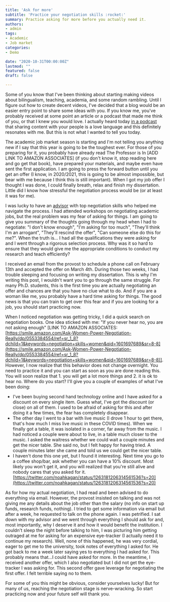```yaml
---
title: 'Ask for more'
subtitle: 'Practice your negotiation skills :rocket:'
summary: Practice asking for more before you actually need it.
authors:
- admin
tags:
- Academic
- Job market
categories:
- Demo

date: "2020-10-31T00:00:00Z"
lastmod: ""
featured: false
draft: false

---
```


Some of you know that I've been thinking about starting making videos about bilingualism, teaching, academia, and some random rambling. Until I figure out how to create decent videos, I've decided that a blog would be an easier entry point to share some ideas with you. If you know me, you've probably received at some point an article or a podcast that made me think of you, or that I knew you would love. I actually heard today [in a podcast](https://open.spotify.com/episode/7xu4GyWbpKJJvqrz8JVhrU?si=W7kVj48QRQyIOHvRUvCBqA) that sharing content with your people is a love language and this definitely resonates with me. But this is not what I wanted to tell you today.

The academic job market season is starting and I'm not telling you anything new if I say that this year is going to be the toughest ever. For those of you preparing for it, you probably have already read The Professor is In [ADD LINK TO AMAZON ASSOCIATES] (if you don't know it, stop reading here and go get that book), have prepared your materials, and maybe even have sent the first application. I am going to press the forward button until you get an offer (I know, in 2020/2021, this is going to be almost impossible, but bear with me because I think this is still important). When I got my job offer I thought I was done, I could finally breath, relax and finish my dissertation. Little did I know how stressful the negotiation process would be (or at least it was for me). 

I was lucky to have an [advisor](https://span-port.rutgers.edu/faculty/452-nuria-sagarra) with top negotiation skills who helped me navigate the process. I had attended workshops on negotiating academic jobs, but the real problem was my fear of asking for things. I am going to give you summary of the thoughts going through my head when I had to negotiate: "I don't know enough", "I'm asking for too much", "They'll think I'm an arrogant", "They'll rescind the offer", "Can someone else do this for me?". When the truth is... I had all the qualifications they were asking for and I went through a rigorous selection process. Why was it so hard to ensure that they would give me the appropriate conditions to conduct my research and teach efficiently? 

I received an email from the provost to schedule a phone call on February 13th and accepted the offer on March 4th. During those two weeks, I had trouble sleeping and focusing on writing my dissertation. This is why I'm writing this post, I wouldn't want you to go through the same struggle. For many Ph.D. students, this is the first time you are actually negotiating an offer and chances are that you have no clue what to do. And if you are a woman like me, you probably have a hard time asking for things. The good news is that you can train to get over this fear and if you are looking for a job, you should start practicing now. 

When I noticed negotiation was getting tricky, I did a quick search on negotiation books. One idea sticked with me: "If you never hear no, you are not asking enough" [LINK TO AMAZON ASSOCIATES: [https://smile.amazon.com/Ask-Women-Power-Negotiation-Really/dp/0553384554/ref=sr_1_8?dchild=1&keywords=negotiation+skills+women&qid=1601697689&sr=8-8](https://smile.amazon.com/Ask-Women-Power-Negotiation-Really/dp/0553384554/ref=sr_1_8?dchild=1&keywords=negotiation+skills+women&qid=1601697689&sr=8-8)]. However, I now realize that this behavior does not change overnight. You need to practice it and you can start as soon as you are done reading this. You will soon realize that 1. you will get a lot more things and 2. it is ok to hear no. Where do you start? I'll give you a couple of examples of what I've been doing:

- I've been buying second hand technology online and I have asked for a discount on every single item. Guess what, I've got the discount (or close) on all of them. I used to be afraid of asking for this and after doing it a few times, the fear has completely disappear.
- The other day I went to a bar with live music (I drove 1 hour to get there, that's how much I miss live music in these COVID times). When we finally got a table, it was isolated in a corner, far away from the music. I had noticed a couple were about to live, in a table much closer to the music. I asked the waitress whether we could wait a couple minutes and get the nicer table. She said no, but I felt happy for having tried. A couple minutes later she came and told us we could get the nicer table.
- I haven't done this one yet, but I found it interesting. Next time you go to a coffee shop/bar, ask whether you can have a 10% discount. Most likely you won't get it, and you will realized that you're still alive and nobody cares that you asked for it. [https://twitter.com/noahkagan/status/1263181206314561536?s=20](https://twitter.com/noahkagan/status/1263181206314561536?s=20)

As for how my actual negotiation, I had read and been advised to do everything via email. However, the provost insisted on talking and was not giving me any details about the job other than the salary (no info on start up funds, research funds, nothing). I tried to get some information via email but after a week, he requested to talk on the phone again. I was petrified. I sat down with my advisor and we went through everything I should ask for and, most importantly, why I deserve it and how it would benefit the institution. I couldn't sleep the night before talking to him, I was picturing him getting outraged at me for asking for an expensive eye-tracker (I actually need it to continue my research). Well, none of this happened, he was very cordial, eager to get me to the university, took notes of everything I asked for. He got back to me a week later saying yes to everything I had asked for. This probably means that...I could have asked for more. In the meantime, I received another offer, which I also negotiated but I did not get the eye-tracker I was asking for. This second offer gave leverage for negotiating the first offer. I felt terrible saying no to them. 

For some of you this might be obvious, consider yourselves lucky! But for many of us, reaching the negotiation stage is nerve-wracking. So start practicing now and your future self will thank you.
